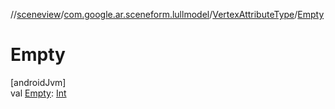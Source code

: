 //[sceneview](../../../index.md)/[com.google.ar.sceneform.lullmodel](../index.md)/[VertexAttributeType](index.md)/[Empty](-empty.md)

# Empty

[androidJvm]\
val [Empty](-empty.md): [Int](https://kotlinlang.org/api/latest/jvm/stdlib/kotlin/-int/index.html)
